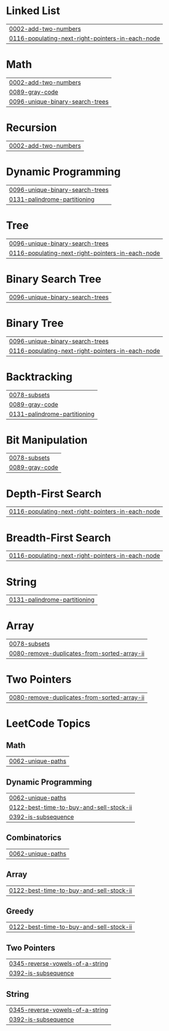 # Linked List
|  |
| ------- |
| [0002-add-two-numbers](https://github.com/Vikramshelge90/LeetCode_Question_Answer/tree/master/0002-add-two-numbers) |
| [0116-populating-next-right-pointers-in-each-node](https://github.com/Vikramshelge90/LeetCode_Question_Answer/tree/master/0116-populating-next-right-pointers-in-each-node) |


# Math
|  |
| ------- |
| [0002-add-two-numbers](https://github.com/Vikramshelge90/LeetCode_Question_Answer/tree/master/0002-add-two-numbers) |
| [0089-gray-code](https://github.com/Vikramshelge90/LeetCode_Question_Answer/tree/master/0089-gray-code) |
| [0096-unique-binary-search-trees](https://github.com/Vikramshelge90/LeetCode_Question_Answer/tree/master/0096-unique-binary-search-trees) |
# Recursion
|  |
| ------- |
| [0002-add-two-numbers](https://github.com/Vikramshelge90/LeetCode_Question_Answer/tree/master/0002-add-two-numbers) |
# Dynamic Programming
|  |
| ------- |
| [0096-unique-binary-search-trees](https://github.com/Vikramshelge90/LeetCode_Question_Answer/tree/master/0096-unique-binary-search-trees) |
| [0131-palindrome-partitioning](https://github.com/Vikramshelge90/LeetCode_Question_Answer/tree/master/0131-palindrome-partitioning) |
# Tree
|  |
| ------- |
| [0096-unique-binary-search-trees](https://github.com/Vikramshelge90/LeetCode_Question_Answer/tree/master/0096-unique-binary-search-trees) |
| [0116-populating-next-right-pointers-in-each-node](https://github.com/Vikramshelge90/LeetCode_Question_Answer/tree/master/0116-populating-next-right-pointers-in-each-node) |
# Binary Search Tree
|  |
| ------- |
| [0096-unique-binary-search-trees](https://github.com/Vikramshelge90/LeetCode_Question_Answer/tree/master/0096-unique-binary-search-trees) |
# Binary Tree
|  |
| ------- |
| [0096-unique-binary-search-trees](https://github.com/Vikramshelge90/LeetCode_Question_Answer/tree/master/0096-unique-binary-search-trees) |
| [0116-populating-next-right-pointers-in-each-node](https://github.com/Vikramshelge90/LeetCode_Question_Answer/tree/master/0116-populating-next-right-pointers-in-each-node) |
# Backtracking
|  |
| ------- |
| [0078-subsets](https://github.com/Vikramshelge90/LeetCode_Question_Answer/tree/master/0078-subsets) |
| [0089-gray-code](https://github.com/Vikramshelge90/LeetCode_Question_Answer/tree/master/0089-gray-code) |
| [0131-palindrome-partitioning](https://github.com/Vikramshelge90/LeetCode_Question_Answer/tree/master/0131-palindrome-partitioning) |
# Bit Manipulation
|  |
| ------- |
| [0078-subsets](https://github.com/Vikramshelge90/LeetCode_Question_Answer/tree/master/0078-subsets) |
| [0089-gray-code](https://github.com/Vikramshelge90/LeetCode_Question_Answer/tree/master/0089-gray-code) |
# Depth-First Search
|  |
| ------- |
| [0116-populating-next-right-pointers-in-each-node](https://github.com/Vikramshelge90/LeetCode_Question_Answer/tree/master/0116-populating-next-right-pointers-in-each-node) |
# Breadth-First Search
|  |
| ------- |
| [0116-populating-next-right-pointers-in-each-node](https://github.com/Vikramshelge90/LeetCode_Question_Answer/tree/master/0116-populating-next-right-pointers-in-each-node) |
# String
|  |
| ------- |
| [0131-palindrome-partitioning](https://github.com/Vikramshelge90/LeetCode_Question_Answer/tree/master/0131-palindrome-partitioning) |
# Array
|  |
| ------- |
| [0078-subsets](https://github.com/Vikramshelge90/LeetCode_Question_Answer/tree/master/0078-subsets) |
| [0080-remove-duplicates-from-sorted-array-ii](https://github.com/Vikramshelge90/LeetCode_Question_Answer/tree/master/0080-remove-duplicates-from-sorted-array-ii) |
# Two Pointers
|  |
| ------- |
| [0080-remove-duplicates-from-sorted-array-ii](https://github.com/Vikramshelge90/LeetCode_Question_Answer/tree/master/0080-remove-duplicates-from-sorted-array-ii) |
<!---LeetCode Topics Start-->
# LeetCode Topics
## Math
|  |
| ------- |
| [0062-unique-paths](https://github.com/Vikramshelge90/LeetCode_Question_Answer/tree/master/0062-unique-paths) |
## Dynamic Programming
|  |
| ------- |
| [0062-unique-paths](https://github.com/Vikramshelge90/LeetCode_Question_Answer/tree/master/0062-unique-paths) |
| [0122-best-time-to-buy-and-sell-stock-ii](https://github.com/Vikramshelge90/LeetCode_Question_Answer/tree/master/0122-best-time-to-buy-and-sell-stock-ii) |
| [0392-is-subsequence](https://github.com/Vikramshelge90/LeetCode_Question_Answer/tree/master/0392-is-subsequence) |
## Combinatorics
|  |
| ------- |
| [0062-unique-paths](https://github.com/Vikramshelge90/LeetCode_Question_Answer/tree/master/0062-unique-paths) |
## Array
|  |
| ------- |
| [0122-best-time-to-buy-and-sell-stock-ii](https://github.com/Vikramshelge90/LeetCode_Question_Answer/tree/master/0122-best-time-to-buy-and-sell-stock-ii) |
## Greedy
|  |
| ------- |
| [0122-best-time-to-buy-and-sell-stock-ii](https://github.com/Vikramshelge90/LeetCode_Question_Answer/tree/master/0122-best-time-to-buy-and-sell-stock-ii) |
## Two Pointers
|  |
| ------- |
| [0345-reverse-vowels-of-a-string](https://github.com/Vikramshelge90/LeetCode_Question_Answer/tree/master/0345-reverse-vowels-of-a-string) |
| [0392-is-subsequence](https://github.com/Vikramshelge90/LeetCode_Question_Answer/tree/master/0392-is-subsequence) |
## String
|  |
| ------- |
| [0345-reverse-vowels-of-a-string](https://github.com/Vikramshelge90/LeetCode_Question_Answer/tree/master/0345-reverse-vowels-of-a-string) |
| [0392-is-subsequence](https://github.com/Vikramshelge90/LeetCode_Question_Answer/tree/master/0392-is-subsequence) |
<!---LeetCode Topics End-->